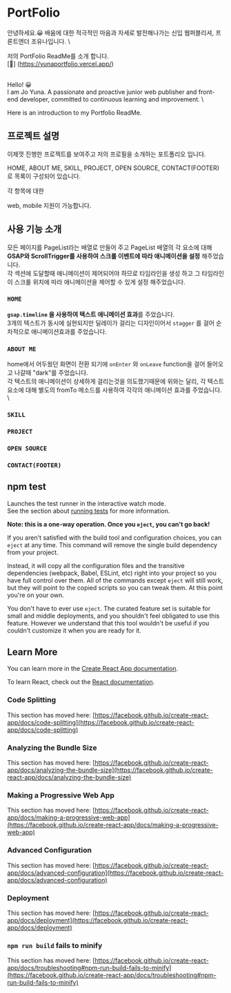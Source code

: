 # PortFolio

안녕하세요.😀 배움에 대한 적극적인 마음과 자세로 발전해나가는 신입 웹퍼블리셔, 프론트엔더 조유나입니다.  \

저의 PortFolio ReadMe를 소개 합니다.  \
[🔗] (https://yunaportfolio.vercel.app/)

  \
Hello! 😀  \
I am Jo Yuna. A passionate and proactive junior web publisher and front-end developer, committed to continuous learning and improvement.  \

Here is an introduction to my Portfolio ReadMe.


## 프로젝트 설명

이제껏 진행한 프로젝트를 보여주고 저의 프로필을 소개하는 포트폴리오 입니다.

HOME, ABOUT ME, SKILL, PROJECT, OPEN SOURCE, CONTACT(FOOTER)로 목록이 구성되어 있습니다.

각 항목에 대한

web, mobile 지원이 가능합니다.

  
## 사용 기능 소개
 모든 페이지를 PageList라는 배열로 만들어 주고 PageList 배열의 각 요소에 대해 **GSAP와 ScrollTrigger를 사용하여 스크롤 이벤트에 따라 애니메이션을 설정** 해주었습니다.  \
 각 섹션에 도달할때 애니메이션이 제어되어야 하므로 타임라인을 생성 하고 그 타임라인이 스크롤 위치에 따라 애니메이션을 제어할 수 있게 설정 해주었습니다.
 
### `HOME`
**`gsap.timeline` 을 사용하여 텍스트 애니메이션 효과**를 주었습니다.  \
3개의 텍스트가 동시에 실현되지만 딜레이가 걸리는 디자인이어서 `stagger` 를 걸어 순차적으로 애니메이션효과를 주었습니다.

### `ABOUT ME`
home에서 어두웠던 화면이 전환 되기에 `onEnter` 와 `onLeave` function을 걸어 들어오고 나갈때 "dark"를 주었습니다.  \
각 텍스트의 애니메이션이 상세하게 걸리는것을 의도했기때문에 위와는 달리, 각 텍스트 요소에 대해 별도의 fromTo 메소드를 사용하여 각각의 애니메이션 효과를 주었습니다.  \

### `SKILL`


### `PROJECT`


### `OPEN SOURCE`

### `CONTACT(FOOTER)`


## npm test

Launches the test runner in the interactive watch mode.\
See the section about [running tests](https://facebook.github.io/create-react-app/docs/running-tests) for more information.



**Note: this is a one-way operation. Once you `eject`, you can't go back!**

If you aren't satisfied with the build tool and configuration choices, you can `eject` at any time. This command will remove the single build dependency from your project.

Instead, it will copy all the configuration files and the transitive dependencies (webpack, Babel, ESLint, etc) right into your project so you have full control over them. All of the commands except `eject` will still work, but they will point to the copied scripts so you can tweak them. At this point you're on your own.

You don't have to ever use `eject`. The curated feature set is suitable for small and middle deployments, and you shouldn't feel obligated to use this feature. However we understand that this tool wouldn't be useful if you couldn't customize it when you are ready for it.

## Learn More

You can learn more in the [Create React App documentation](https://facebook.github.io/create-react-app/docs/getting-started).

To learn React, check out the [React documentation](https://reactjs.org/).

### Code Splitting

This section has moved here: [https://facebook.github.io/create-react-app/docs/code-splitting](https://facebook.github.io/create-react-app/docs/code-splitting)

### Analyzing the Bundle Size

This section has moved here: [https://facebook.github.io/create-react-app/docs/analyzing-the-bundle-size](https://facebook.github.io/create-react-app/docs/analyzing-the-bundle-size)

### Making a Progressive Web App

This section has moved here: [https://facebook.github.io/create-react-app/docs/making-a-progressive-web-app](https://facebook.github.io/create-react-app/docs/making-a-progressive-web-app)

### Advanced Configuration

This section has moved here: [https://facebook.github.io/create-react-app/docs/advanced-configuration](https://facebook.github.io/create-react-app/docs/advanced-configuration)

### Deployment

This section has moved here: [https://facebook.github.io/create-react-app/docs/deployment](https://facebook.github.io/create-react-app/docs/deployment)

### `npm run build` fails to minify

This section has moved here: [https://facebook.github.io/create-react-app/docs/troubleshooting#npm-run-build-fails-to-minify](https://facebook.github.io/create-react-app/docs/troubleshooting#npm-run-build-fails-to-minify)
